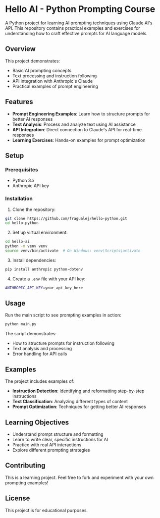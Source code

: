# Hello AI - Python Prompting Course

A Python project for learning AI prompting techniques using Claude AI's API. This repository contains practical examples and exercises for understanding how to craft effective prompts for AI language models.

## Overview

This project demonstrates:
- Basic AI prompting concepts
- Text processing and instruction following
- API integration with Anthropic's Claude
- Practical examples of prompt engineering

## Features

- **Prompt Engineering Examples**: Learn how to structure prompts for better AI responses
- **Text Analysis**: Process and analyze text using AI assistance
- **API Integration**: Direct connection to Claude's API for real-time responses
- **Learning Exercises**: Hands-on examples for prompt optimization

## Setup

### Prerequisites
- Python 3.x
- Anthropic API key

### Installation

1. Clone the repository:
```bash
git clone https://github.com/fragualej/hello-python.git
cd hello-python
```

2. Set up virtual environment:
```bash
cd hello-ai
python -m venv venv
source venv/bin/activate  # On Windows: venv\Scripts\activate
```

3. Install dependencies:
```bash
pip install anthropic python-dotenv
```

4. Create a `.env` file with your API key:
```bash
ANTHROPIC_API_KEY=your_api_key_here
```

## Usage

Run the main script to see prompting examples in action:

```bash
python main.py
```

The script demonstrates:
- How to structure prompts for instruction following
- Text analysis and processing
- Error handling for API calls

## Examples

The project includes examples of:
- **Instruction Detection**: Identifying and reformatting step-by-step instructions
- **Text Classification**: Analyzing different types of content
- **Prompt Optimization**: Techniques for getting better AI responses

## Learning Objectives

- Understand prompt structure and formatting
- Learn to write clear, specific instructions for AI
- Practice with real API interactions
- Explore different prompting strategies

## Contributing

This is a learning project. Feel free to fork and experiment with your own prompting examples!

## License

This project is for educational purposes.
